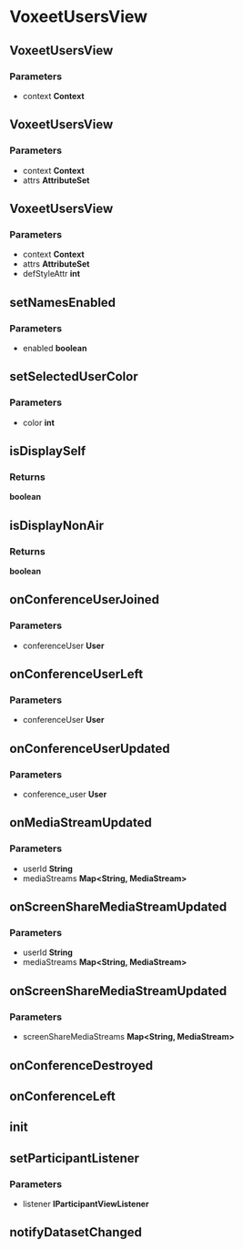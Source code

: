 # VoxeetUsersView

## VoxeetUsersView

### Parameters

 - context **Context**


## VoxeetUsersView

### Parameters

 - context **Context**
 - attrs **AttributeSet**


## VoxeetUsersView

### Parameters

 - context **Context**
 - attrs **AttributeSet**
 - defStyleAttr **int**


## setNamesEnabled

### Parameters

 - enabled **boolean**


## setSelectedUserColor

### Parameters

 - color **int**


## isDisplaySelf

### Returns

__boolean__

## isDisplayNonAir

### Returns

__boolean__

## onConferenceUserJoined

### Parameters

 - conferenceUser **User**


## onConferenceUserLeft

### Parameters

 - conferenceUser **User**


## onConferenceUserUpdated

### Parameters

 - conference_user **User**


## onMediaStreamUpdated

### Parameters

 - userId **String**
 - mediaStreams **Map<String, MediaStream>**


## onScreenShareMediaStreamUpdated

### Parameters

 - userId **String**
 - mediaStreams **Map<String, MediaStream>**


## onScreenShareMediaStreamUpdated

### Parameters

 - screenShareMediaStreams **Map<String, MediaStream>**


## onConferenceDestroyed


## onConferenceLeft


## init


## setParticipantListener

### Parameters

 - listener **IParticipantViewListener**


## notifyDatasetChanged


